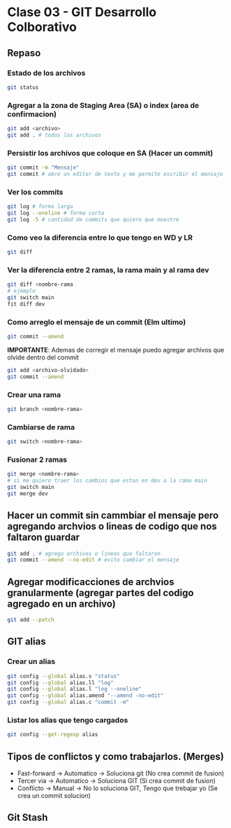 # Clase 03 - GIT Desarrollo Colborativo

## Repaso

### Estado de los archivos

```sh
git status
```

### Agregar a la zona de Staging Area (SA) o index (area de confirmacion)

```sh
git add <archivo>
git add . # todos los archivos
```

### Persistir los archivos que coloque en SA (Hacer un commit)

```sh
git commit -m "Mensaje"
git commit # abre un editor de texto y me permite escribir el mensaje
```

### Ver los commits

```sh
git log # forma larga
git log --oneline # forma corta
git log -5 # cantidad de commits que quiero que muestre
```

### Como veo la diferencia entre lo que tengo en WD y LR

```sh
git diff
```

### Ver la diferencia entre 2 ramas, la rama main y al rama dev

```sh
git diff <nombre-rama
# ejemplo
git switch main
fit diff dev
```

### Como arreglo el mensaje de un commit (Elm ultimo)

```sh
git commit --amend
```

**IMPORTANTE**: Ademas de corregir el mensaje puedo agregar archivos que olvide dentro del commit

```sh
git add <archivo-olvidado>
git commit --amend
```

### Crear una rama

```sh
git branch <nombre-rama>
```

### Cambiarse de rama

```sh
git switch <nombre-rama>
```

### Fusionar 2 ramas

```sh
git merge <nombre-rama>
# si me quiero traer los cambios que estan en dev a la rama main
git switch main
git merge dev
```


## Hacer un commit sin cammbiar el mensaje pero agregando archvios o lineas de codigo que nos faltaron guardar

```sh
git add . # agrego archivos o lineas que faltaron
git commit --amend --no-edit # evito cambiar el mensaje
```

## Agregar  modificacciones de archvios granularmente (agregar partes del codigo agregado en un archivo)

```sh
git add --patch
```

## GIT alias

### Crear un alias

```sh
git config --global alias.s "status"
git config --global alias.ll "log"
git config --global alias.l "log --oneline"
git config --global alias.amend "--amend -no-edit"
git config --global alias.c "commit -m"
```

### Listar los alias que tengo cargados

```sh
git config --get-regexp alias
```

## Tipos de conflictos y como trabajarlos. (Merges)

* Fast-forward -> Automatico -> Soluciona git (No crea commit de fusion)
* Tercer via -> Automatico -> Soluciona GIT (Si crea commit de fusion)
* Conflicto -> Manual -> No lo soluciona GIT, Tengo que trebajar yo (Se crea un commit solucion)

## Git Stash